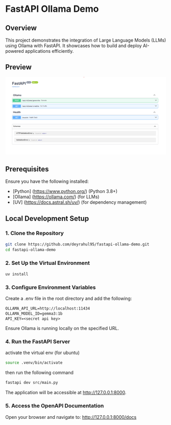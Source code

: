 # FastAPI Ollama Demo

## Overview

This project demonstrates the integration of Large Language Models (LLMs) using Ollama with FastAPI. It showcases how to build and deploy AI-powered applications efficiently.

## Preview

![OpenAPI Documentation](assets/OpenApi_routes.png)

## Prerequisites

Ensure you have the following installed:

- [Python] (https://www.python.org/) (Python 3.8+)
- [Ollama] (https://ollama.com/) (for LLMs)
- [UV] (https://docs.astral.sh/uv/) (for dependency management)

## Local Development Setup

### 1. Clone the Repository

```bash
git clone https://github.com/deyrahul95/fastapi-ollama-demo.git
cd fastapi-ollama-demo
```

### 2. Set Up the Virtual Environment
```bash
uv install
```

### 3. Configure Environment Variables
Create a .env file in the root directory and add the following:

```
OLLAMA_API_URL=http://localhost:11434
OLLAMA_MODEL_ID=gemma3:1b
API_KEY=<secret api key>
```

Ensure Ollama is running locally on the specified URL.

### 4. Run the FastAPI Server

activate the virtual env (for ubuntu)

```bash
source .venv/bin/activate
```

then run the following command

```bash
fastapi dev src/main.py 
```

The application will be accessible at http://127.0.0.1:8000.

### 5. Access the OpenAPI Documentation
Open your browser and navigate to: http://127.0.0.1:8000/docs